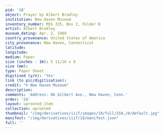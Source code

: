 ```yaml
---
pid: '18'
object: Prayer by Albert Bradley
institution: New Haven Museum
inventory_number: MSS 325, Box 2, Folder B
artist: Albert Bradley
museum_dating: Apr. 2, 1909
country_provenance: United States of America
city_provenance: New Haven, Connecticut
latitude:
longitude:
medium: Paper
size (inches - 16): 5 11/16 x 9
size (mm):
type: Paper Sheet
digitised (y/n): 'Yes'
link (to pic/digitisation):
credit: "© New Haven Museum"
description:
comments: 'Address: 66 Gilbert Ave., New Haven, Conn.'
order: '24'
layout: uprooted_item
collection: uprooted
thumbnail: "/img/derivatives/iiif/images/18/full/250,/0/default.jpg"
manifest: "/img/derivatives/iiif/18/manifest.json"
full: ''
---
```


